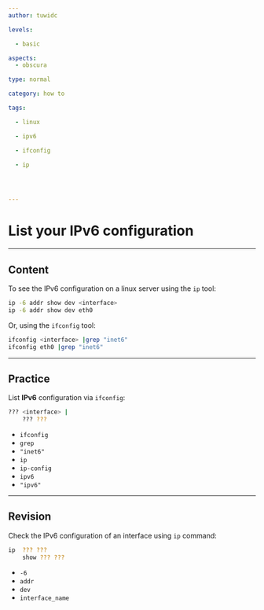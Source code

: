 ```yaml
---
author: tuwidc

levels:

  - basic

aspects:
  - obscura

type: normal

category: how to

tags:

  - linux

  - ipv6

  - ifconfig

  - ip




---
```


# List your IPv6 configuration

---
## Content

To see the IPv6 configuration on a linux server using the `ip` tool:
```bash
ip -6 addr show dev <interface>
ip -6 addr show dev eth0
```
Or, using the `ifconfig` tool:
```bash
ifconfig <interface> |grep "inet6"
ifconfig eth0 |grep "inet6"
```

---
## Practice

List **IPv6** configuration via `ifconfig`:
```bash
??? <interface> |
    ??? ???
```


* `ifconfig`
* `grep`
* `"inet6"`
* `ip`
* `ip-config`
* `ipv6`
* `"ipv6"`

---
## Revision

Check the IPv6 configuration of an interface using `ip` command:
```bash
ip  ??? ???
    show ??? ???
```

* `-6`
* `addr`
* `dev`
* `interface_name`

 
